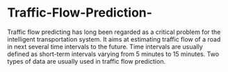 # Traffic-Flow-Prediction-
Traffic flow predicting has long been regarded as a critical problem for the intelligent transportation system. It aims at estimating traffic flow of a road in next several time intervals to the future. Time intervals are usually defined as short-term intervals varying from 5 minutes to 15 minutes. Two types of data are usually used in traffic flow prediction. 
